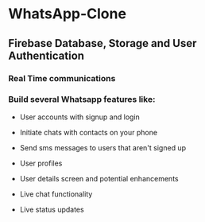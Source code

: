 # WhatsApp-Clone
## Firebase Database, Storage and User Authentication
### Real Time communications
### Build several Whatsapp features like:

   * User accounts with signup and login

   * Initiate chats with contacts on your phone

   * Send sms messages to users that aren't signed up

   *  User profiles

   * User details screen and potential enhancements

   * Live chat functionality

   * Live status updates
